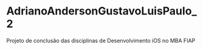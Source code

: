 # AdrianoAndersonGustavoLuisPaulo_2
Projeto de conclusão das disciplinas de Desenvolvimento iOS no MBA FIAP
